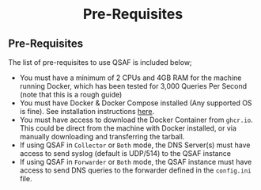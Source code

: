 <h1 align="center">
  <br>
  <!--<a href=""><img src="" alt="Markdownify" width="200"></a>-->
  <br>
  Pre-Requisites
  <br>
</h1>

## Pre-Requisites
The list of pre-requisites to use QSAF is included below;

* You must have a minimum of 2 CPUs and 4GB RAM for the machine running Docker, which has been tested for 3,000 Queries Per Second (note that this is a rough guide)
* You must have Docker & Docker Compose installed (Any supported OS is fine). See installation instructions [here](https://docs.docker.com/engine/install/ubuntu/#install-using-the-repository).
* You must have access to download the Docker Container from `ghcr.io`. This could be direct from the machine with Docker installed, or via manually downloading and transferring the tarball.
* If using QSAF in `Collector` or `Both` mode, the DNS Server(s) must have access to send syslog (default is UDP/514) to the QSAF instance
* If using QSAF in `Forwarder` or `Both` mode, the QSAF instance must have access to send DNS queries to the forwarder defined in the `config.ini` file.
